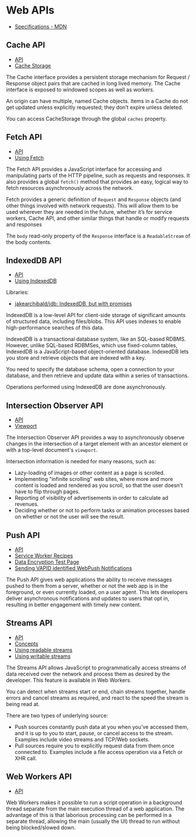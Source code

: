 # Web APIs

- [Specifications - MDN](https://developer.mozilla.org/en-US/docs/Web/API#specifications)

## Cache API

- [API](https://developer.mozilla.org/en-US/docs/Web/API/Cache)
- [Cache Storage](https://developer.mozilla.org/en-US/docs/Web/API/CacheStorage)

The Cache interface provides a persistent storage mechanism for Request / Response object pairs that are cached in long
lived memory. The Cache interface is exposed to windowed scopes as well as workers.

An origin can have multiple, named Cache objects. Items in a Cache do not get updated unless explicitly requested; they
don’t expire unless deleted.

You can access CacheStorage through the global `caches` property.

## Fetch API

- [API](https://developer.mozilla.org/en-US/docs/Web/API/Fetch_API)
- [Using Fetch](https://developer.mozilla.org/en-US/docs/Web/API/Fetch_API/Using_Fetch)

The Fetch API provides a JavaScript interface for accessing and manipulating parts of the HTTP pipeline, such as
requests and responses. It also provides a global `fetch()` method that provides an easy, logical way to fetch resources
asynchronously across the network.

Fetch provides a generic definition of `Request` and `Response` objects (and other things involved with network
requests). This will allow them to be used wherever they are needed in the future, whether it’s for service workers,
Cache API, and other similar things that handle or modify requests and responses

The `body` read-only property of the `Response` interface is a `ReadableStream` of the body contents.

## IndexedDB API

- [API](https://developer.mozilla.org/en-US/docs/Web/API/IndexedDB_API)
- [Using IndexedDB](https://developer.mozilla.org/en-US/docs/Web/API/IndexedDB_API/Using_IndexedDB)

Libraries:

- [jakearchibald/idb: IndexedDB, but with promises](https://github.com/jakearchibald/idb)

IndexedDB is a low-level API for client-side storage of significant amounts of structured data, including files/blobs.
This API uses indexes to enable high-performance searches of this data.

IndexedDB is a transactional database system, like an SQL-based RDBMS. However, unlike SQL-based RDBMSes, which use
fixed-column tables, IndexedDB is a JavaScript-based object-oriented database. IndexedDB lets you store and retrieve
objects that are indexed with a key.

You need to specify the database schema, open a connection to your database, and then retrieve and update data within a
series of transactions.

Operations performed using IndexedDB are done asynchronously.

## Intersection Observer API

- [API](https://developer.mozilla.org/en-US/docs/Web/API/Intersection_Observer_API)
- [Viewport](https://developer.mozilla.org/en-US/docs/Glossary/Viewport)

The Intersection Observer API provides a way to asynchronously observe changes in the intersection of a target element
with an ancestor element or with a top-level document's `viewport`.

Intersection information is needed for many reasons, such as:

- Lazy-loading of images or other content as a page is scrolled.
- Implementing "infinite scrolling" web sites, where more and more content is loaded and rendered as you scroll, so that
  the user doesn't have to flip through pages.
- Reporting of visibility of advertisements in order to calculate ad revenues.
- Deciding whether or not to perform tasks or animation processes based on whether or not the user will see the result.

## Push API

- [API](https://developer.mozilla.org/en-US/docs/Web/API/Push_API)
- [Service Worker Recipes](https://serviceworke.rs/web-push.html)
- [Data Encryption Test Page](https://jrconlin.github.io/WebPushDataTestPage/)
- [Sending VAPID identified WebPush Notifications](https://blog.mozilla.org/services/2016/08/23/sending-vapid-identified-webpush-notifications-via-mozillas-push-service/)

The Push API gives web applications the ability to receive messages pushed to them from a server, whether or not the web
app is in the foreground, or even currently loaded, on a user agent. This lets developers deliver asynchronous
notifications and updates to users that opt in, resulting in better engagement with timely new content.

## Streams API

- [API](https://developer.mozilla.org/en-US/docs/Web/API/Streams_API)
- [Concepts](https://developer.mozilla.org/en-US/docs/Web/API/Streams_API/Concepts)
- [Using readable streams](https://developer.mozilla.org/en-US/docs/Web/API/Streams_API/Using_readable_streams)
- [Using writable streams](https://developer.mozilla.org/en-US/docs/Web/API/Streams_API/Using_writable_streams)

The Streams API allows JavaScript to programmatically access streams of data received over the network and process them
as desired by the developer. This feature is available in Web Workers.

You can detect when streams start or end, chain streams together, handle errors and cancel streams as required, and
react to the speed the stream is being read at.

There are two types of underlying source:

- Push sources constantly push data at you when you’ve accessed them, and it is up to you to start, pause, or cancel
  access to the stream. Examples include video streams and TCP/Web sockets.
- Pull sources require you to explicitly request data from them once connected to. Examples include a file access
  operation via a Fetch or XHR call.

## Web Workers API

- [API](https://developer.mozilla.org/en-US/docs/Web/API/Web_Workers_API)

Web Workers makes it possible to run a script operation in a background thread separate from the main execution thread
of a web application. The advantage of this is that laborious processing can be performed in a separate thread, allowing
the main (usually the UI) thread to run without being blocked/slowed down.
